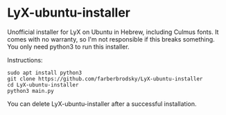 # LyX-ubuntu-installer
Unofficial installer for LyX on Ubuntu in Hebrew, including Culmus fonts.
It comes with no warranty, so I'm not responsible if this breaks something.
You only need python3 to run this installer.

Instructions:
```
sudo apt install python3
git clone https://github.com/farberbrodsky/LyX-ubuntu-installer
cd LyX-ubuntu-installer
python3 main.py
```

You can delete LyX-ubuntu-installer after a successful installation.
